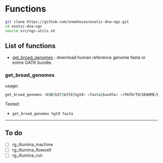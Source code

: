 # Functions

```bash
git clone https://github.com/snewhouse/exotic-dna-ngs.git
cd exotic-dna-ngs
source src/ngs-utils.sh
```

## List of functions

- [get_broad_genomes](#get_broad_genomes) : download human reference genome fasta or entire GATK bundle. 

### get_broad_genomes

usage:

```bash
get_broad_genomes <b38|b37|b37d|hg19> <fasta|bundle> </PATH/TO/GENOME/DIR>
```

Tested:
 - `get_broad_genomes hg19 fasta`

*****

## To do

- [ ] rg_illumina_machine  
- [ ] rg_illumina_flowcell 
- [ ] rg_illumina_run   